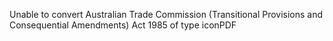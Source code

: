 Unable to convert Australian Trade Commission (Transitional Provisions and Consequential Amendments) Act 1985 of type iconPDF